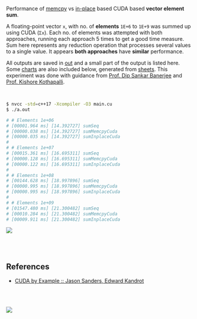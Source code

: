 Performance of [memcpy] vs [in-place] based CUDA based **vector element sum**.

A floating-point vector `x`, with no. of **elements** `1E+6` to `1E+9` was
summed up using CUDA (`Σx`). Each no. of elements was attempted with both
approaches, running each approach 5 times to get a good time measure. Sum
here represents any reduction operation that processes several values to a
single value. It appears **both approaches** have **similar** performance.

All outputs are saved in [out](out/) and a small part of the output is listed
here. Some [charts] are also included below, generated from [sheets]. This
experiment was done with guidance from [Prof. Dip Sankar Banerjee] and
[Prof. Kishore Kothapalli].

<br>

```bash
$ nvcc -std=c++17 -Xcompiler -O3 main.cu
$ ./a.out

# # Elements 1e+06
# [00001.964 ms] [14.392727] sumSeq
# [00000.038 ms] [14.392727] sumMemcpyCuda
# [00000.035 ms] [14.392727] sumInplaceCuda
#
# # Elements 1e+07
# [00015.361 ms] [16.695311] sumSeq
# [00000.128 ms] [16.695311] sumMemcpyCuda
# [00000.122 ms] [16.695311] sumInplaceCuda
#
# # Elements 1e+08
# [00144.628 ms] [18.997896] sumSeq
# [00000.995 ms] [18.997896] sumMemcpyCuda
# [00000.995 ms] [18.997896] sumInplaceCuda
#
# # Elements 1e+09
# [01547.480 ms] [21.300482] sumSeq
# [00010.284 ms] [21.300482] sumMemcpyCuda
# [00009.911 ms] [21.300482] sumInplaceCuda
```

[![](https://i.imgur.com/rJNTBF3.gif)][sheets]

<br>
<br>


## References

- [CUDA by Example :: Jason Sanders, Edward Kandrot](https://www.slideshare.net/SubhajitSahu/cuda-by-example-notes)

<br>
<br>

[![](https://i.imgur.com/FIv7piL.jpg)](https://www.youtube.com/watch?v=Zf8xRNO1xIU)

[Prof. Dip Sankar Banerjee]: https://sites.google.com/site/dipsankarban/
[Prof. Kishore Kothapalli]: https://cstar.iiit.ac.in/~kkishore/
[memcpy]: https://github.com/puzzlef/sum-cuda-memcpy-adjust-launch
[in-place]: https://github.com/puzzlef/sum-cuda-inplace-adjust-launch
[charts]: https://photos.app.goo.gl/a8PM8K1FXPm1LQed8
[sheets]: https://docs.google.com/spreadsheets/d/1CpZRcOcQ1FKTX0nLWb6R7znPtgeQXhlA7HNEIm2_ZRc/edit?usp=sharing
